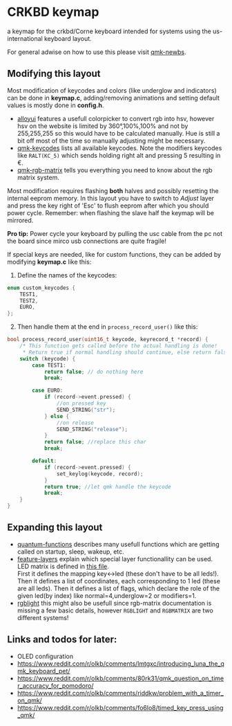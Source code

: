 # CRKBD keymap

a keymap for the crkbd/Corne keyboard intended for systems using the us-international keyboard layout.

For general adwise on how to use this please visit [qmk-newbs].



## Modifying this layout

Most modification of keycodes and colors (like underglow and indicators) can be done in **keymap.c**, adding/removing animations and setting default values is mostly done in **config.h**.

 - [alloyui] features a usefull colorpicker to convert rgb into hsv, however hsv on the website is limited by 360°,100%,100% and not by 255,255,255 so this would have to be calculated manually. Hue is still a bit off most of the time so manually adjusting might be necessary.
 - [qmk-keycodes] lists all available keycodes. Note the modifiers keycodes like ``RALT(KC_5)`` which sends holding right alt and pressing 5 resulting in €.
 - [qmk-rgb-matrix] tells you everything you need to know about the rgb matrix system.

Most modification requires flashing **both** halves and possibly resetting the internal eeprom memory. In this layout you have to switch to *Adjust* layer and press the key right of 'Esc' to flush eeprom after which you should power cycle. Remember: when flashing the slave half the keymap will be mirrored.

**Pro tip:** Power cycle your keyboard by pulling the usc cable from the pc not the board since mirco usb connections are quite fragile!



If special keys are needed, like for custom functions, they can be added by modifying **keymap.c** like this:

1. Define the names of the keycodes:

```C
enum custom_keycodes {
    TEST1,
    TEST2,
    EURO,
};
```

2. Then handle them at the end in ``process_record_user()`` like this:

```C
bool process_record_user(uint16_t keycode, keyrecord_t *record) {
    /* This function gets called before the actual handling is done!
     * Return true if normal handling should continue, else return false */
    switch (keycode) {
        case TEST1:
            return false; // do nothing here
            break;

        case EURO:
            if (record->event.pressed) {
                //on pressed key
                SEND_STRING("str");
            } else {
                //on release
                SEND_STRING("release");
            }
            return false; //replace this char
            break;

        default:
            if (record->event.pressed) {
                set_keylog(keycode, record);
            }
            return true; //let qmk handle the keycode
            break;
    }
}
```





## Expanding this layout

 - [quantum-functions] describes many usefull functions which are getting called on startup, sleep, wakeup, etc.
 - [feature-layers] explain which special layer functionallity can be used. LED matrix is defined in [this file](https://github.com/lkschu/qmk_firmware/blob/master/keyboards/crkbd/rev1/rev1.c).\
First it defines the mapping key&harr;led (these don't have to be all leds!). Then it defines a list of coordinates, each corresponding to 1 led (these are all leds). Then it defines a list of flags, which declare the role of the given led(by index) like normal=4,underglow=2 or modifiers=1.
 - [rgblight](https://docs.qmk.fm/#/feature_rgblight) this might also be usefull since rgb-matrix documentation is missing a few basic details, however ``RGBLIGHT`` and ``RGBMATRIX`` are two different systems!





## Links and todos for later:

 - OLED configuration
 - https://www.reddit.com/r/olkb/comments/lmtgxc/introducing_luna_the_qmk_keyboard_pet/
 - https://www.reddit.com/r/olkb/comments/80rk31/qmk_question_on_timer_accuracy_for_pomodoro/
 - https://www.reddit.com/r/olkb/comments/riddkw/problem_with_a_timer_on_qmk/
 - https://www.reddit.com/r/olkb/comments/fo6lo8/timed_key_press_using_qmk/





[//]: # (Everything after this should not be seen... References:)

   [qmk-newbs]: <https://docs.qmk.fm/#/newbs>

   [alloyui]: <https://alloyui.com/examples/color-picker/hsv.html>
   [qmk-keycodes]: <https://docs.qmk.fm/#/keycodes>
   [qmk-rgb-matrix]: <https://docs.qmk.fm/#/feature_rgb_matrix?id=rgb-matrix-effects>

   [quantum-functions]: <https://github.com/qmk/qmk_firmware/blob/master/docs/custom_quantum_functions.md>
   [feature-layers]: <https://github.com/qmk/qmk_firmware/blob/master/docs/feature_layers.md>
